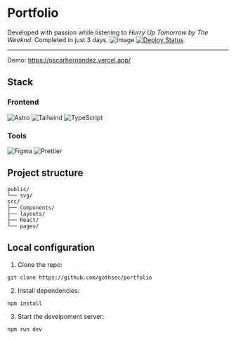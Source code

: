 # Portfolio
Developed with passion while listening to _Hurry Up Tomorrow by The Weeknd_. Completed in just 3 days.
![image](https://github.com/user-attachments/assets/c6c5a107-0eaf-42c2-b8ef-27422d676799)
[![Deploy Status](https://img.shields.io/badge/Deploy-Vercel-black?style=flat&logo=vercel)](tu-url-deploy)  

---
Demo: https://oscarhernandez.vercel.app/

## **Stack**  
### **Frontend**  
![Astro](https://img.shields.io/badge/Astro-FF5D01?logo=astro&logoColor=white)
![Tailwind](https://img.shields.io/badge/Tailwind_CSS-38B2AC?logo=tailwind-css&logoColor=white)
![TypeScript](https://img.shields.io/badge/TypeScript-3178C6?logo=typescript&logoColor=white)

### **Tools**  
![Figma](https://img.shields.io/badge/Figma-F24E1E?logo=figma&logoColor=white)
![Prettier](https://img.shields.io/badge/Prettier-F7B93E?logo=prettier&logoColor=black)

## **Project structure**
```
public/
└── svg/
src/
├── Components/
├── layouts/
├── React/
└── pages/
```

## **Local configuration** 
1. Clone the repo:  
```
git clone https://github.com/gothsec/portfolio
```
2. Install dependencies:
```  
npm install
```
3. Start the develpoment server:
```  
npm run dev
```
